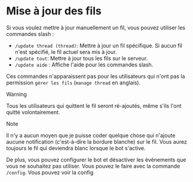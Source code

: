 # Mise à jour des fils

Si vous voulez mettre à jour manuellement un fil, vous pouvez utiliser les commandes slash :

- `/update thread (thread)`: Mettre à jour un fil spécifique. Si aucun fil n'est spécifié, le fil actuel sera mis à jour.
- `/update tout`: Mettre à jour tous les fils sur le serveur.
- `/update aide` : Affiche l'aide pour les commandes slash.

Ces commandes n'apparaissent pas pour les utilisateurs qui n'ont pas la permission `gérer les fils` (`manage thread` en anglais).

> [!WARNING]
> Tous les utilisateurs qui quittent le fil seront ré-ajoutés, même s'ils l'ont quitté volontairement.

> [!NOTE] 
> Il n'y a aucun moyen que je puisse coder quelque chose qui n'ajoute aucune notification (c'est-à-dire la bordure blanche) sur le fil. Vous aurez toujours le fil qui deviendra blanc lorsque le bot s'active.

De plus, vous pouvez configurer le bot et désactiver les événements que vous ne souhaitez pas utiliser. Vous pouvez le faire avec la commande `/config`. Vous pouvez voir la config